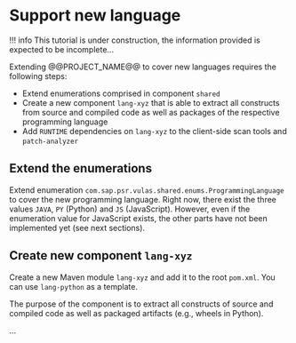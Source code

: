 # Support new language

!!! info
    This tutorial is under construction, the information provided is expected to be incomplete...

Extending @@PROJECT_NAME@@ to cover new languages requires the following steps:

* Extend enumerations comprised in component `shared`
* Create a new component `lang-xyz` that is able to extract all constructs from source and compiled code as well as packages of the respective programming language
* Add `RUNTIME` dependencies on `lang-xyz` to the client-side scan tools and `patch-analyzer`

## Extend the enumerations

Extend enumeration `com.sap.psr.vulas.shared.enums.ProgrammingLanguage` to cover the new programming language. Right now, there exist the three values `JAVA`, `PY` (Python) and `JS` (JavaScript). However, even if the enumeration value for JavaScript exists, the other parts have not been implemented yet (see next sections).

## Create new component `lang-xyz`

Create a new Maven module `lang-xyz` and add it to the root `pom.xml`. You can use `lang-python` as a template.

The purpose of the component is to extract all constructs of source and compiled code as well as packaged artifacts (e.g., wheels in Python).

...
